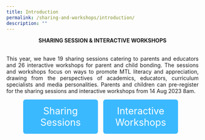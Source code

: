 ```yaml
---
title: Introduction
permalink: /sharing-and-workshops/introduction/
description: ""
---
```

<style>
    .btntop {
    position: fixed;
    float: right;
    bottom: 20px;
    right: 80px;
    z-index: 99;
    boder: none;
    background-color: #3bb9ff;
    cursor: pointer;
    padding: 15px;
    boder-radius: 4px;
    color: #fff;
    font-weight: 600;
}
  .tab img{
   width: 80%;
 }
 .tab table {
   display: none;
}
.tab table:target {
  display: block;
}
.btnClass1{
  display:inline-block;
  padding: 15px 20px;
  text-align:center;
  text-decoration:none;
  background-color: #3BB9FF;!important; 
  color: white !important;
  border-radius:6px;
  outline:none;
  cursor:pointer;
  margin-right: 10px;
  margin-bottom: 7px;
   width:31%;  
}
.btnClass1:hover {
background-color: lightgrey;!important;
 }
  @media screen and (max-width: 800px) {
 .btnClass1{
    width: 69%; 
  }
}
</style>

<span style="font size:36px; font-color:#000000;"><strong><center>SHARING SESSION &amp; INTERACTIVE WORKSHOPS</center></strong></span><br>

<p style="text-align:justify;">This year, we have 19 sharing sessions catering to parents and educators and 26 interactive workshops for parent and child bonding. The sessions and workshops focus on ways to promote MTL literacy and appreciation, drawing from the perspectives of academics, educators, curriculum specialists and media personalities. Parents and children can pre-register for the sharing sessions and interactive workshops from 14 Aug 2023 8am.</p>

<div style="margin-top:auto;margin-bottom:auto;text-align:center;">
<div class="tab">
<a href="/chinese-session"> <div style="display:inline-block;font-size:25px;" class="btnClass1">Sharing Sessions</div></a>
<a href="/iw-chinese-session"><div style="display:inline-block;font-size:25px;" class="btnClass1">Interactive Workshops</div></a>
	</div></div>